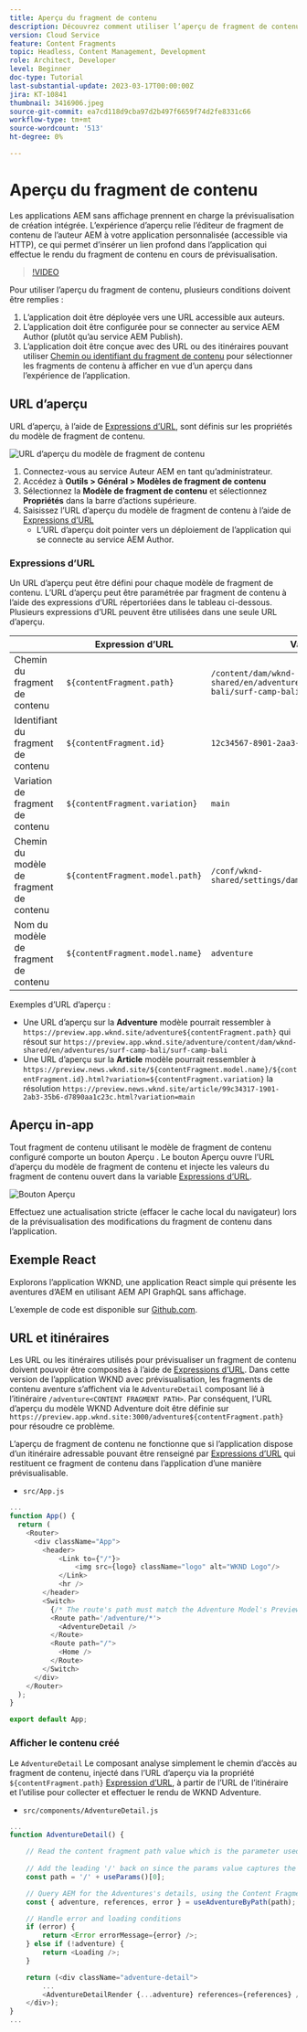 ```yaml
---
title: Aperçu du fragment de contenu
description: Découvrez comment utiliser l’aperçu de fragment de contenu pour tous les auteurs afin de voir rapidement comment les modifications de contenu affectent vos expériences AEM sans affichage.
version: Cloud Service
feature: Content Fragments
topic: Headless, Content Management, Development
role: Architect, Developer
level: Beginner
doc-type: Tutorial
last-substantial-update: 2023-03-17T00:00:00Z
jira: KT-10841
thumbnail: 3416906.jpeg
source-git-commit: ea7cd118d9cba97d2b497f6659f74d2fe8331c66
workflow-type: tm+mt
source-wordcount: '513'
ht-degree: 0%

---
```



# Aperçu du fragment de contenu

Les applications AEM sans affichage prennent en charge la prévisualisation de création intégrée. L’expérience d’aperçu relie l’éditeur de fragment de contenu de l’auteur AEM à votre application personnalisée (accessible via HTTP), ce qui permet d’insérer un lien profond dans l’application qui effectue le rendu du fragment de contenu en cours de prévisualisation.

>[!VIDEO](https://video.tv.adobe.com/v/3416906/?quality=12&learn=on)

Pour utiliser l’aperçu du fragment de contenu, plusieurs conditions doivent être remplies :

1. L’application doit être déployée vers une URL accessible aux auteurs.
1. L’application doit être configurée pour se connecter au service AEM Author (plutôt qu’au service AEM Publish).
1. L’application doit être conçue avec des URL ou des itinéraires pouvant utiliser [Chemin ou identifiant du fragment de contenu](#url-expressions) pour sélectionner les fragments de contenu à afficher en vue d’un aperçu dans l’expérience de l’application.

## URL d’aperçu

URL d’aperçu, à l’aide de [Expressions d’URL](#url-expressions), sont définis sur les propriétés du modèle de fragment de contenu.

![URL d’aperçu du modèle de fragment de contenu](./assets/preview/cf-model-preview-url.png)

1. Connectez-vous au service Auteur AEM en tant qu’administrateur.
1. Accédez à __Outils > Général > Modèles de fragment de contenu__
1. Sélectionnez la __Modèle de fragment de contenu__ et sélectionnez __Propriétés__ dans la barre d’actions supérieure.
1. Saisissez l’URL d’aperçu du modèle de fragment de contenu à l’aide de [Expressions d’URL](#url-expressions)
   + L’URL d’aperçu doit pointer vers un déploiement de l’application qui se connecte au service AEM Author.

### Expressions d’URL

Un URL d’aperçu peut être défini pour chaque modèle de fragment de contenu. L’URL d’aperçu peut être paramétrée par fragment de contenu à l’aide des expressions d’URL répertoriées dans le tableau ci-dessous. Plusieurs expressions d’URL peuvent être utilisées dans une seule URL d’aperçu.

|  | Expression d’URL | Valeur  |
| --------------------------------------- | ----------------------------------- | ----------- |
| Chemin du fragment de contenu | `${contentFragment.path}` | `/content/dam/wknd-shared/en/adventures/surf-camp-bali/surf-camp-bali` |
| Identifiant du fragment de contenu | `${contentFragment.id}` | `12c34567-8901-2aa3-45b6-d7890aa1c23c` |
| Variation de fragment de contenu | `${contentFragment.variation}` | `main` |
| Chemin du modèle de fragment de contenu | `${contentFragment.model.path}` | `/conf/wknd-shared/settings/dam/cfm/models/adventure` |
| Nom du modèle de fragment de contenu | `${contentFragment.model.name}` | `adventure` |

Exemples d’URL d’aperçu :

+ Une URL d’aperçu sur la __Adventure__ modèle pourrait ressembler à `https://preview.app.wknd.site/adventure${contentFragment.path}` qui résout sur `https://preview.app.wknd.site/adventure/content/dam/wknd-shared/en/adventures/surf-camp-bali/surf-camp-bali`
+ Une URL d’aperçu sur la __Article__ modèle pourrait ressembler à `https://preview.news.wknd.site/${contentFragment.model.name}/${contentFragment.id}.html?variation=${contentFragment.variation}` la résolution `https://preview.news.wknd.site/article/99c34317-1901-2ab3-35b6-d7890aa1c23c.html?variation=main`

## Aperçu in-app

Tout fragment de contenu utilisant le modèle de fragment de contenu configuré comporte un bouton Aperçu . Le bouton Aperçu ouvre l’URL d’aperçu du modèle de fragment de contenu et injecte les valeurs du fragment de contenu ouvert dans la variable [Expressions d’URL](#url-expressions).

![Bouton Aperçu](./assets/preview/preview-button.png)

Effectuez une actualisation stricte (effacer le cache local du navigateur) lors de la prévisualisation des modifications du fragment de contenu dans l’application.

## Exemple React

Explorons l’application WKND, une application React simple qui présente les aventures d’AEM en utilisant AEM API GraphQL sans affichage.

L’exemple de code est disponible sur [Github.com](https://github.com/adobe/aem-guides-wknd-graphql/tree/main/preview-app).

## URL et itinéraires

Les URL ou les itinéraires utilisés pour prévisualiser un fragment de contenu doivent pouvoir être composites à l’aide de [Expressions d’URL](#url-expressions). Dans cette version de l’application WKND avec prévisualisation, les fragments de contenu aventure s’affichent via le `AdventureDetail` composant lié à l’itinéraire `/adventure<CONTENT FRAGMENT PATH>`. Par conséquent, l’URL d’aperçu du modèle WKND Adventure doit être définie sur `https://preview.app.wknd.site:3000/adventure${contentFragment.path}` pour résoudre ce problème.

L’aperçu de fragment de contenu ne fonctionne que si l’application dispose d’un itinéraire adressable pouvant être renseigné par [Expressions d’URL](#url-expressions) qui restituent ce fragment de contenu dans l’application d’une manière prévisualisable.

+ `src/App.js`

```javascript
...
function App() {
  return (
    <Router>
      <div className="App">
        <header>
            <Link to={"/"}>
                <img src={logo} className="logo" alt="WKND Logo"/>
            </Link>        
            <hr />
        </header>
        <Switch>
          {/* The route's path must match the Adventure Model's Preview URL expression. In React since the path has `/` you must use wildcards to match instead of the usual `:path` */}
          <Route path='/adventure/*'>
            <AdventureDetail />
          </Route>
          <Route path="/">
            <Home />
          </Route>
        </Switch>
      </div>
    </Router>
  );
}

export default App;
```

### Afficher le contenu créé

Le `AdventureDetail` Le composant analyse simplement le chemin d’accès au fragment de contenu, injecté dans l’URL d’aperçu via la propriété `${contentFragment.path}` [Expression d’URL](#url-expressions), à partir de l’URL de l’itinéraire et l’utilise pour collecter et effectuer le rendu de WKND Adventure.

+ `src/components/AdventureDetail.js`

```javascript
...
function AdventureDetail() {

    // Read the content fragment path value which is the parameter used to query for the adventure's details
    
    // Add the leading '/' back on since the params value captures the `*` wildcard in `/adventure/*`, or everything after the first `/` in the Content Fragment path.
    const path = '/' + useParams()[0];

    // Query AEM for the Adventures's details, using the Content Fragment's `path`
    const { adventure, references, error } = useAdventureByPath(path);

    // Handle error and loading conditions
    if (error) {
        return <Error errorMessage={error} />;
    } else if (!adventure) {
        return <Loading />;
    }

    return (<div className="adventure-detail">
        ...
        <AdventureDetailRender {...adventure} references={references} />
    </div>);
}
...
```
